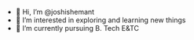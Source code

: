 - 👋 Hi, I’m @joshishemant
- 👀 I’m interested in exploring and learning new things
- 🌱 I’m currently pursuing B. Tech E&TC 

<!---
joshishemant/joshishemant is a ✨ special ✨ repository because its `README.md` (this file) appears on your GitHub profile.
You can click the Preview link to take a look at your changes.
--->
